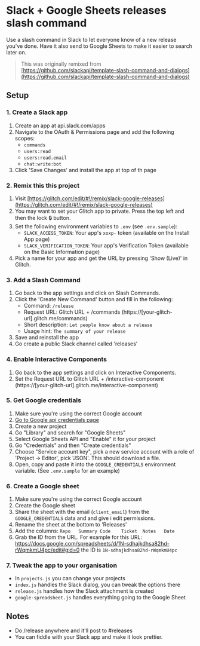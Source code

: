 # Slack + Google Sheets releases slash command

Use a slash command in Slack to let everyone know of a new release you've done. Have it also send to Google Sheets to make it easier to search later on.

> This was originally remixed from [https://github.com/slackapi/template-slash-command-and-dialogs](https://github.com/slackapi/template-slash-command-and-dialogs)

## Setup

### 1. Create a Slack app

1. Create an app at api.slack.com/apps
1. Navigate to the OAuth & Permissions page and add the following scopes:
    * `commands`
    * `users:read`
    * `users:read.email`
    * `chat:write:bot`
1. Click 'Save Changes' and install the app at top of th page

### 2. Remix this this project
1. Visit [https://glitch.com/edit/#!/remix/slack-google-releases](https://glitch.com/edit/#!/remix/slack-google-releases)
1. You may want to set your Glitch app to private. Press the top left and then the lock 🔒 button.
1. Set the following environment variables to `.env` (see `.env.sample`):
    * `SLACK_ACCESS_TOKEN`: Your app's `xoxp-` token (available on the Install App page)
    * `SLACK_VERIFICATION_TOKEN`: Your app's Verification Token (available on the Basic Information page)
1. Pick a name for your app and get the URL by pressing 'Show (Live)' in Glitch.

### 3. Add a Slash Command
1. Go back to the app settings and click on Slash Commands.
1. Click the 'Create New Command' button and fill in the following:
    * Command: `/release`
    * Request URL: Glitch URL + /commands (https://[your-glitch-url].glitch.me/commands)
    * Short description: `Let people know about a release`
    * Usage hint: `The summary of your release`
1. Save and reinstall the app
1. Go create a public Slack channel called 'releases'

### 4. Enable Interactive Components
1. Go back to the app settings and click on Interactive Components.
1. Set the Request URL to Glitch URL + /interactive-component (https://[your-glitch-url].glitch.me/interactive-component)

### 5. Get Google credentials
1. Make sure you're using the correct Google account
1. [Go to Google api credentials page](https://console.developers.google.com/apis/credentials)
1. Create a new project
1. Go "Library" and search for "Google Sheets"
1. Select Google Sheets API and "Enable" it for your project
1. Go "Credentials" and then "Create credentials"
1. Choose "Service account key", pick a new service account with a role of 'Project -> Editor', pick 'JSON'. This should download a file.
1. Open, copy and paste it into the `GOOGLE_CREDENTIALS` environment variable. (See `.env.sample` for an example)


### 6. Create a Google sheet 
1. Make sure you're using the correct Google account
1. Create the Google sheet
1. Share the sheet with the email (`client_email`) from the `GOOGLE_CREDENTIALS` data and and give i edit permissions.
1. Rename the sheet at the bottom to 'Releases'
1. Add the columns:
`Repo	Summary	Code	Ticket	Notes	Date`
1. Grab the ID from the URL. For example for this URL: https://docs.google.com/spreadsheets/d/1N-sdhajkdhsa82hd-rWqmkmU4pc/edit#gid=0
the ID is `1N-sdhajkdhsa82hd-rWqmkmU4pc`

### 7. Tweak the app to your organisation

+ In `projects.js` you can change your projects
+ `index.js` handles the Slack dialog, you can tweak the options there
+ `release.js` handles how the Slack attachment is created
+ `google-spreadsheet.js` handles everything going to the Google Sheet

## Notes

+ Do /release anywhere and it'll post to #releases
+ You can fiddle with your Slack app and make it look prettier.
